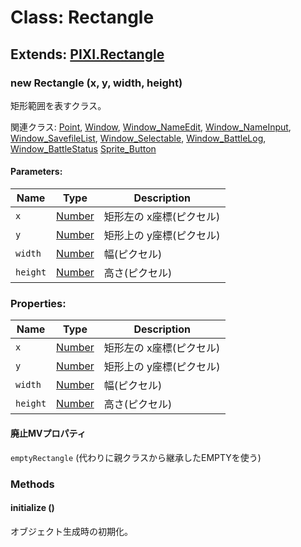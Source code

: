 # Class: Rectangle

## Extends: [PIXI.Rectangle](http://pixijs.download/release/docs/PIXI.Rectangle.html)

### new Rectangle (x, y, width, height)
矩形範囲を表すクラス。


関連クラス: [Point](Point.md), [Window](Window.md), [Window_NameEdit](Window_NameEdit.md), [Window_NameInput](Window_NameInput.md), [Window_SavefileList](Window_SavefileList.md), [Window_Selectable](Window_Selectable.md), [Window_BattleLog](Window_BattleLog.md), [Window_BattleStatus](Window_BattleStatus.md) [Sprite_Button](Sprite_Button.md)

#### Parameters:

| Name | Type | Description |
| --- | --- | --- |
| `x` | [Number](Number.md) | 矩形左の x座標(ピクセル) |
| `y` | [Number](Number.md) | 矩形上の y座標(ピクセル) |
| `width` | [Number](Number.md) | 幅(ピクセル) |
| `height` | [Number](Number.md) | 高さ(ピクセル) |


### Properties:

| Name | Type | Description |
| --- | --- | --- |
| `x` | [Number](Number.md) | 矩形左の x座標(ピクセル) |
| `y` | [Number](Number.md) | 矩形上の y座標(ピクセル) |
| `width` | [Number](Number.md) | 幅(ピクセル) |
| `height` | [Number](Number.md) | 高さ(ピクセル) |


#### 廃止MVプロパティ
`emptyRectangle` (代わりに親クラスから継承したEMPTYを使う)

### Methods

#### initialize ()
 オブジェクト生成時の初期化。